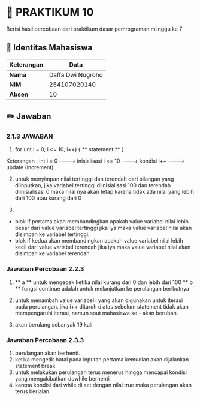 # 🧪 PRAKTIKUM 10

Berisi hasil percobaan dari praktikum dasar pemrograman miinggu ke 7

## 👤 Identitas Mahasiswa

| Keterangan | Data                  |
| ---------- | --------------------- |
| **Nama**   | Daffa Dwi Nugroho     |
| **NIM**    | 254107020140          |
| **Absen**  | 10                    |

## ✏️ Jawaban
### 2.1.3 JAWABAN
1. for (int i = 0; i <= 10; i++) {
   ** statement **
   }

Keterangan :
int i = 0 ----> inisialisasi
i <= 10 ----> kondisi
i++ ----> update (increment)

2. untuk menyimpan nilai tertinggi dan terendah dari bilangan yang diinputkan, jika variabel tertinggi diinisialisasi 100 dan terendah diinisialisasi 0 maka nilai nya akan tetap karena tidak ada nilai yang lebih dari 100 atau kurang dari 0

3.

- blok if pertama akan membandingkan apakah value variabel nilai lebih besar dari value variabel tertinggi jika iya maka value variabel nilai akan disimpan ke variabel tertinggi.
- blok if kedua akan membandingkan apakah value variabel nilai lebih kecil dari value variabel terendah jika iya maka value variabel nilai akan disimpan ke variabel terendah.

### Jawaban Percobaan 2.2.3

1.  ** a ** untuk mengecek ketika nilai kurang dari 0 dan lebih dari 100
    ** b ** fungsi continue adalah untuk melanjutkan ke perulangan berikutnya

2.  untuk menambah value variabel i yang akan digunakan untuk iterasi pada perulangan. jika i++ ditaruh diatas sebelum statement tidak akan mempengaruhi iterasi, namun sout mahasiswa ke - akan berubah.

3.  akan berulang sebanyak 19 kali

### Jawaban Percobaan 2.3.3

1. perulangan akan berhenti.
2. ketika mengetik batal pada inputan pertama kemudian akan dijalankan statement break
3. untuk melakukan perulangan terus menerus hingga mencapai kondisi yang mengakibatkan dowhile berhenti
4. karena kondisi dari while di set dengan nilai true maka perulangan akan terus berjalan